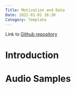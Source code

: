 ```yaml
---
Title: Motivation and Data
Date: 2022-01-01 16:30
Category: Template
---
```


Link to [Github repository](https://github.com/Skroko/02466-Corti-AI-Project)

# Introduction


# Audio Samples


